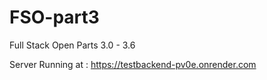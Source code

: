 # FSO-part3
Full Stack Open 
Parts 3.0 - 3.6

Server Running at : https://testbackend-pv0e.onrender.com